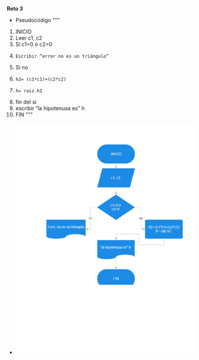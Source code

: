 **Reto 3**
- Pseudocódigo
"""
01. INICIO 
02. Leer c1, c2 
03. Sí c1=0 ó c2=0 
04. 	Escribir “error no es un triángulo”
05. Si no 
06. 	h2= (c1*c1)+(c2*c2)
07. 	h= raiz.h2  
08. fin del si 
09. escribir “la hipotenusa es” h 
10. FIN 
"""
- ![Diagrama3](imagenes/d3.png)